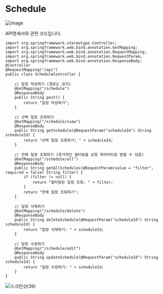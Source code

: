 # Schedule

![image](https://github.com/user-attachments/assets/4a57dda2-93e3-4aa5-864e-b54dabce401d)

API명세서와 관련 코드입니다.

```package com.sparta.schedule.controller;
import org.springframework.stereotype.Controller;
import org.springframework.web.bind.annotation.GetMapping;
import org.springframework.web.bind.annotation.RequestMapping;
import org.springframework.web.bind.annotation.RequestParam;
import org.springframework.web.bind.annotation.ResponseBody;
@Controller
@RequestMapping("/api")
public class ScheduleController {

    // 일정 작성하기 (경로는 유지)
    @GetMapping("/schedule")
    @ResponseBody
    public String post() {
        return "일정 작성하기";
    }

    // 선택 일정 조회하기
    @GetMapping("/schedule/view")
    @ResponseBody
    public String getSchedule(@RequestParam("scheduleId") String scheduleId) {
        return "선택 일정 조회하기: " + scheduleId;
    }

    // 전체 일정 조회하기 (추가적인 필터링을 요청 파라미터로 받을 수 있음)
    @GetMapping("/schedule/all")
    @ResponseBody
    public String getAllSchedules(@RequestParam(value = "filter", required = false) String filter) {
        if (filter != null) {
            return "필터링된 일정 조회: " + filter;
        }
        return "전체 일정 조회하기";
    }

    // 일정 삭제하기
    @GetMapping("/schedule/delete")
    @ResponseBody
    public String deleteSchedule(@RequestParam("scheduleId") String scheduleId) {
        return "일정 삭제하기: " + scheduleId;
    }

    // 일정 수정하기
    @GetMapping("/schedule/edit")
    @ResponseBody
    public String updateSchedule(@RequestParam("scheduleId") String scheduleId) {
        return "일정 수정하기: " + scheduleId;
    }
}
```



![스크린샷(39)](https://github.com/user-attachments/assets/d9f63683-16a3-4845-9efa-a59b1bf19a8c)


